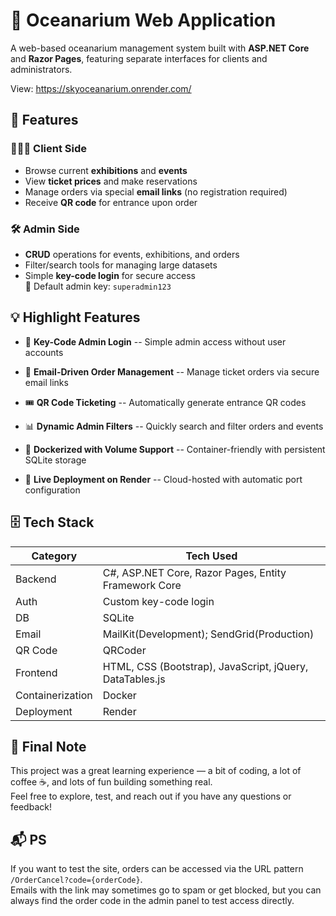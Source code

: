 # 🌊 Oceanarium Web Application
A web-based oceanarium management system built with **ASP.NET Core** and **Razor Pages**, featuring separate interfaces for clients and administrators.

View: https://skyoceanarium.onrender.com/

## 🎯 Features

### 🧑‍🤝‍🧑 Client Side
- Browse current **exhibitions** and **events**
- View **ticket prices** and make reservations
- Manage orders via special **email links** (no registration required)
- Receive **QR code** for entrance upon order

### 🛠️ Admin Side
- **CRUD** operations for events, exhibitions, and orders
- Filter/search tools for managing large datasets
- Simple **key-code login** for secure access  
  🔑 Default admin key: `superadmin123`

## 💡 Highlight Features

- 🔐 **Key-Code Admin Login**  --  Simple admin access without user accounts

- 📧 **Email-Driven Order Management**  --  Manage ticket orders via secure email links

- 🎟️ **QR Code Ticketing** --   Automatically generate entrance QR codes

- 📊 **Dynamic Admin Filters**  --  Quickly search and filter orders and events

- 🐳 **Dockerized with Volume Support**  --   Container-friendly with persistent SQLite storage

- 🚀 **Live Deployment on Render** --    Cloud-hosted with automatic port configuration



## 🗄️ Tech Stack

| Category       | Tech Used                                                  |
|----------------|------------------------------------------------------------|
| Backend        | C#, ASP.NET Core, Razor Pages, Entity Framework Core       |
| Auth           | Custom key-code login                                      |
| DB             | SQLite                                                     |
| Email          | MailKit(Development); SendGrid(Production)                 |
| QR Code        | QRCoder                                                    |
| Frontend       | HTML, CSS (Bootstrap), JavaScript, jQuery, DataTables.js   |
| Containerization| Docker                                                    |
| Deployment     | Render                                                     |



## 📝 Final Note

This project was a great learning experience — a bit of coding, a lot of coffee ☕, and lots of fun building something real.  
Feel free to explore, test, and reach out if you have any questions or feedback!

## 📬 PS

If you want to test the site, orders can be accessed via the URL pattern `/OrderCancel?code={orderCode}`.  
Emails with the link may sometimes go to spam or get blocked, but you can always find the order code in the admin panel to test access directly.
